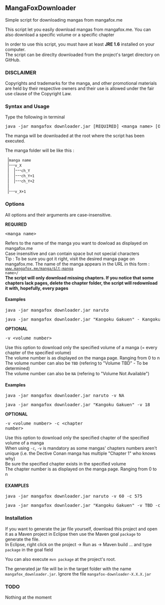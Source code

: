 <h2>MangaFoxDownloader</h2>
Simple script for downloading mangas from mangafox.me

This script let you easily download mangas from mangafox.me. You can also download a specific volume or a specific chapter

In order to use this script, you must have at least <b>JRE 1.6</b> installed on your computer.<br/>
The script can be direclty downloaded from the project's target directory on GitHub.

<h3>DISCLAIMER</h3>
Copyrights and trademarks for the manga, and other promotional materials are held by their respective owners and their use is allowed under the fair use clause of the Copyright Law. 

<h3>Syntax and Usage</h3>

Type the following in terminal
<pre>java -jar mangafox_downloader.jar [REQUIRED] &lt;manga name&gt; [OPTIONAL] -v &lt;volume number&gt; -c &lt;chapitre number&gt;</pre>

The manga will be downloaded at the root where the script has been executed.

The manga folder will be like this :

&nbsp;&nbsp;|<code>manga name</code><br/>
&nbsp;&nbsp;|---<code>v_X</code><br/>
&nbsp;&nbsp;|&nbsp;&nbsp;&nbsp;&nbsp;|---<code>ch_Y</code><br/>
&nbsp;&nbsp;|&nbsp;&nbsp;&nbsp;&nbsp;|---<code>ch_Y+1</code><br/>
&nbsp;&nbsp;|&nbsp;&nbsp;&nbsp;&nbsp;|---<code>ch_Y+2</code><br/>
&nbsp;&nbsp;|<br/>
&nbsp;&nbsp;|---<code>v_X+1</code><br/>

<h3>Options</h3>
All options and their arguments are case-insensitive.

<b>REQUIRED</b> <pre>&lt;manga name&gt;</pre>
Refers to the name of the manga you want to dowload as displayed on mangafox.me<br/>
Case insensitive and can contain space but not special characters<br/>
Tip : To be sure you got it right, visit the desired manga page on mangafox.me. The name of the manga appears in the URL in this form : <code>www.mangafox.me/manga/&lt;manga name&gt;/</code></br>
<b>The script will only download missing chapters. If you notice that some chapters lack pages, delete the chapter folder, the script will redownload it with, hopefully, every pages</b>


<h4>Examples</h4>
<pre>java -jar mangafox_downloader.jar naruto</pre>
<pre>java -jar mangafox_downloader.jar "Kangoku Gakuen" - Kangoku Gakuen refers to Prison School</pre>


<b>OPTIONAL</b><pre>-v &lt;volume number&gt;</pre>
Use this option to download only the specified volume of a manga (= every chapter of the specified volume)<br/>
The volume number is as displayed on the manga page. Ranging from 0 to n<br/>
The volume number can also be <code>TBD</code> (refering to "Volume TBD" - To be determined)<br/>
The volume number can also be <code>NA</code> (refering to "Volume Not Available")<br/>

<h4>Examples</h4>
<pre>java -jar mangafox_downloader.jar naruto -v NA</pre>
<pre>java -jar mangafox_downloader.jar "Kangoku Gakuen" -v 18</pre>


<b>OPTIONAL</b><pre>-v &lt;volume number&gt; -c &lt;chapter number&gt;</pre>
Use this option to download only the specified chapter of the specified volume of a manga<br/>
When using <code>-c</code>, <code>-v</code> is mandatory as some mangas' chapters numbers aren't unique (i.e. the Dective Conan manga has multiple "Chapter 1" who knows why)<br/>
Be sure the specified chapter exists in the specified volume<br/>
The chapter number is as displayed on the manga page. Ranging from 0 to n

<h4>EXAMPLES</h4>
<pre>java -jar mangafox_downloader.jar naruto -v 60 -c 575</pre>
<pre>java -jar mangafox_downloader.jar "Kangoku Gakuen" -v TBD -c 197</pre>

<h3>Installation</h3>
If you want to generate the jar file yourself, download this project and open it as a Maven project in Eclipse then use the Maven goal <code>package</code> to generate the file.<br/>
In Eclipse, right click on the project -> Run as -> Maven build ... and type <code>package</code> in the goal field

You can also execute <code>mvn package</code> at the project's root.

The generated jar file will be in the target folder with the name <code>mangafox_downloader.jar</code>. Ignore the file <code>mangafox-downloader-X.X.X.jar</code>

<h3>TODO</h3>
Nothing at the moment

